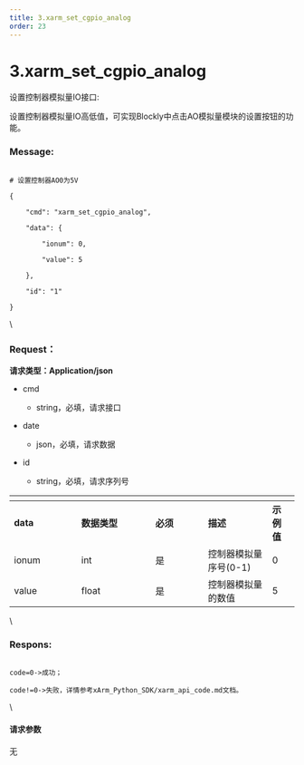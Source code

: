 ```yaml
---
title: 3.xarm_set_cgpio_analog
order: 23
---
```

# 3.xarm\_set\_cgpio\_analog



 



设置控制器模拟量IO接口:

设置控制器模拟量IO高低值，可实现Blockly中点击AO模拟量模块的设置按钮的功能。



### Message:  



```

# 设置控制器AO0为5V

{

    "cmd": "xarm_set_cgpio_analog",

    "data": {

        "ionum": 0,

        "value": 5

    },

    "id": "1"

}

```



\





### Request：    



**请求类型：Application/json**



* cmd

  * string，必填，请求接口

* date

  * json，必填，请求数据

* id

  * string，必填，请求序列号



<table data-header-hidden><thead><tr><th width="103"></th><th width="115"></th><th width="77"></th><th></th><th></th></tr></thead><tbody><tr><td><strong>data</strong></td><td><strong>数据类型</strong></td><td><strong>必须</strong></td><td><strong>描述</strong></td><td><strong>示例值</strong></td></tr><tr><td>ionum</td><td>int</td><td>是</td><td>控制器模拟量序号(0-1)</td><td>0</td></tr><tr><td>value</td><td>float</td><td>是</td><td>控制器模拟量的数值</td><td>5</td></tr></tbody></table>



\





### Respons:     



```

code=0->成功；

code!=0->失败，详情参考xArm_Python_SDK/xarm_api_code.md文档。

```



\





#### 请求参数



无

